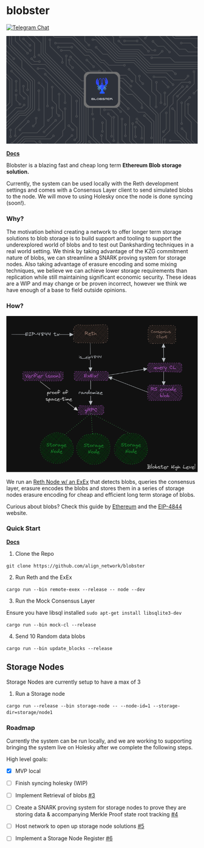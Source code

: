 # blobster

[![Telegram Chat][tg-badge]][tg-url]

![](./assets/blobster_banner.png)

**[Docs](https://alignnetwork.github.io/blobster/quick-start.html)**

[tg-badge]: https://img.shields.io/endpoint?color=neon&logo=telegram&label=chat&url=https%3A%2F%2Ftg.sumanjay.workers.dev%2Falign%5Fblobster

Blobster is a blazing fast and cheap long term **Ethereum Blob storage solution.**

Currently, the system can be used locally with the Reth development settings and comes with a Consensus Layer client to send simulated blobs to the node. We will move to using Holesky once the node is done syncing (soon!).


### Why?

The motivation behind creating a network to offer longer term storage solutions to blob storage is to build support and tooling to support the underexplored world of blobs and to test out Danksharding techniques in a real world setting. We think by taking advantage of the KZG commitment nature of blobs, we can streamline a SNARK proving system for storage nodes. Also taking advantage of erasure encoding and some mixing techniques, we believe we can achieve lower storage requirements than replication while still maintaining significant economic security. These ideas are a WIP and may change or be proven incorrect, however we think we have enough of a base to field outside opinions. 

### How?

![](./assets/blobster_high_level.png)

We run an [Reth Node w/ an ExEx](https://github.com/paradigmxyz/reth) that detects blobs, queries the consensus layer, erasure encodes the blobs and stores them in a series of storage nodes erasure encoding for cheap and efficient long term storage of blobs.

Curious about blobs? Check this guide by [Ethereum](https://ethereum.org/en/roadmap/danksharding/) and the [EIP-4844](https://www.eip4844.com/) website.

### Quick Start

**[Docs](https://alignnetwork.github.io/blobster/quick-start.html)**

1. Clone the Repo

`git clone https://github.com/align_network/blobster`

2. Run Reth and the ExEx

`cargo run --bin remote-exex --release -- node --dev`

3. Run the Mock Consensus Layer

Ensure you have libsql installed
`sudo apt-get install libsqlite3-dev`

`cargo run --bin mock-cl --release`

4. Send 10 Random data blobs

`cargo run --bin update_blocks --release`

## Storage Nodes

Storage Nodes are currently setup to have a max of 3

1. Run a Storage node

`cargo run --release --bin storage-node -- --node-id=1 --storage-dir=storage/node1`


### Roadmap

Currently the system can be run locally, and we are working to supporting bringing the system live on Holesky after we complete the following steps.

High level goals:

- [x] MVP local
- [ ] Finish syncing holesky (WIP)
- [ ] Implement Retrieval of blobs [#3](../../issues/3)
- [ ] Create a SNARK proving system for storage nodes to prove they are storing data & accompanying Merkle Proof state root tracking [#4](../../issues/4)
- [ ] Host network to open up storage node solutions [#5](../../issues/5)
- [ ] Implement a Storage Node Register [#6](../../issues/6)


[tg-badge]: https://img.shields.io/endpoint?color=neon&logo=telegram&label=chat&url=https%3A%2F%2Ftg.sumanjay.workers.dev%2Falign%5Fblobster
[tg-url]: https://t.me/align_blobster

